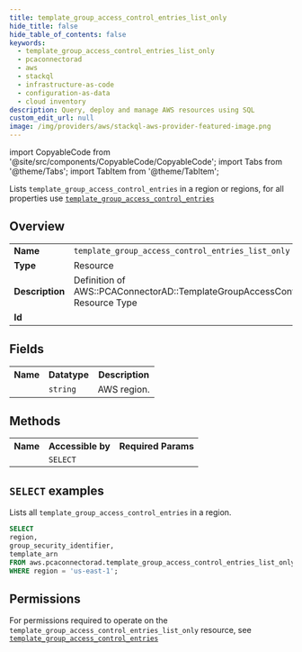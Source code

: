 ```yaml
---
title: template_group_access_control_entries_list_only
hide_title: false
hide_table_of_contents: false
keywords:
  - template_group_access_control_entries_list_only
  - pcaconnectorad
  - aws
  - stackql
  - infrastructure-as-code
  - configuration-as-data
  - cloud inventory
description: Query, deploy and manage AWS resources using SQL
custom_edit_url: null
image: /img/providers/aws/stackql-aws-provider-featured-image.png
---
```


import CopyableCode from '@site/src/components/CopyableCode/CopyableCode';
import Tabs from '@theme/Tabs';
import TabItem from '@theme/TabItem';

Lists <code>template_group_access_control_entries</code> in a region or regions, for all properties use <a href="/providers/aws/serviceName/template_group_access_control_entries/"><code>template_group_access_control_entries</code></a>

## Overview
<table><tbody>
<tr><td><b>Name</b></td><td><code>template_group_access_control_entries_list_only</code></td></tr>
<tr><td><b>Type</b></td><td>Resource</td></tr>
<tr><td><b>Description</b></td><td>Definition of AWS::PCAConnectorAD::TemplateGroupAccessControlEntry Resource Type</td></tr>
<tr><td><b>Id</b></td><td><CopyableCode code="aws.pcaconnectorad.template_group_access_control_entries_list_only" /></td></tr>
</tbody></table>

## Fields
<table><tbody><tr><th>Name</th><th>Datatype</th><th>Description</th></tr><tr><td><CopyableCode code="region" /></td><td><code>string</code></td><td>AWS region.</td></tr>
</tbody></table>

## Methods

<table><tbody>
  <tr>
    <th>Name</th>
    <th>Accessible by</th>
    <th>Required Params</th>
  </tr>
  <tr>
    <td><CopyableCode code="list_resources" /></td>
    <td><code>SELECT</code></td>
    <td><CopyableCode code="region" /></td>
  </tr>
</tbody></table>

## `SELECT` examples
Lists all <code>template_group_access_control_entries</code> in a region.
```sql
SELECT
region,
group_security_identifier,
template_arn
FROM aws.pcaconnectorad.template_group_access_control_entries_list_only
WHERE region = 'us-east-1';
```


## Permissions

For permissions required to operate on the <code>template_group_access_control_entries_list_only</code> resource, see <a href="/providers/aws/pcaconnectorad/template_group_access_control_entries/#permissions"><code>template_group_access_control_entries</code></a>

